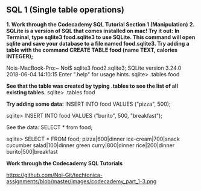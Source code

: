 ## SQL 1 (Single table operations)

**1. Work through the Codecademy SQL Tutorial Section 1 (Manipulation)**
**2. SQLite is a version of SQL that comes installed on mac! Try it out: In Terminal, type sqlite3 food.sqlite3 to use SQLite. This command will open sqlite and save your database to a file named food.sqlite3. Try adding a table with the command CREATE TABLE food (name TEXT, calories INTEGER);**

Nois-MacBook-Pro:~ Noi$ sqlite3 food2.sqlite3;
SQLite version 3.24.0 2018-06-04 14:10:15
Enter ".help" for usage hints.
sqlite> .tables
food

**See that the table was created by typing .tables to see the list of all existing tables.**
sqlite> .tables
food

**Try adding some data:**
INSERT INTO food VALUES ("pizza", 500);

sqlite> INSERT INTO food VALUES ("burito", 500, "breakfast");

See the data: SELECT * from food;

sqlite> SELECT * FROM food;
pizza|600|dinner
ice-cream|700|snack
cucumber salad|100|dinner
green curry|800|dinner
rice|200|dinner
burito|500|breakfast

 **Work through the Codecademy SQL Tutorials**

https://github.com/Noi-Git/techtonica-assignments/blob/master/images/codecademy_part_1-3.png
